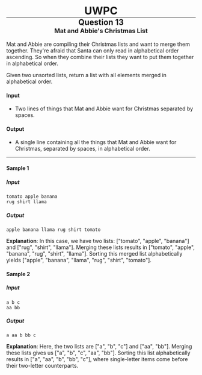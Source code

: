<div align="center" >
    <h1 style="margin:0px"> UWPC </h1>
    <hr style="margin:0px">
    <h2 style="margin:0px"> Question 13 </h2>
    <h3 style="margin:0px"> Mat and Abbie's Christmas List </h3>
</div>
<br>
Mat and Abbie are compiling their Christmas lists and want to merge them together. They're afraid that Santa can only read in alphabetical order ascending. So when they combine their lists they want to put them together in alphabetical order.

Given two unsorted lists, return a list with all elements merged in alphabetical order.

#### Input
 - Two lines of things that Mat and Abbie want for Christmas separated by spaces.

#### Output
 - A single line containing all the things that Mat and Abbie want for Christmas, separated by spaces, in alphabetical order.


<hr>

#### Sample 1
##### Input
```
tomato apple banana
rug shirt llama
```
##### Output
```
apple banana llama rug shirt tomato
```
**Explanation**: In this case, we have two lists: ["tomato", "apple", "banana"] and ["rug", "shirt", "llama"]. Merging these lists results in ["tomato", "apple", "banana", "rug", "shirt", "llama"]. Sorting this merged list alphabetically yields ["apple", "banana", "llama", "rug", "shirt", "tomato"].

#### Sample 2
##### Input
```
a b c
aa bb
```
##### Output
```
a aa b bb c
```
**Explanation**: Here, the two lists are ["a", "b", "c"] and ["aa", "bb"]. Merging these lists gives us ["a", "b", "c", "aa", "bb"]. Sorting this list alphabetically results in ["a", "aa", "b", "bb", "c"], where single-letter items come before their two-letter counterparts.
